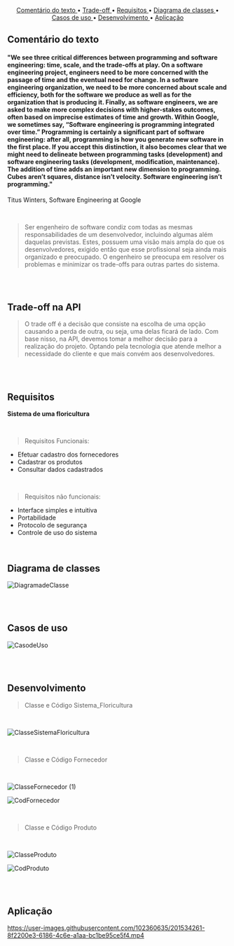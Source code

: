 <p align="center">
  <a href ="#comentário-do-texto">Comentário do texto </a>  • 
  <a href ="#trade-off-na-api">Trade-off </a>  • 
  <a href ="#requisitos">Requisitos </a>  • 
  <a href ="#diagrama-de-classes">Diagrama de classes </a>  •
  <a href ="#casos-de-uso">Casos de uso </a>  •
  <a href ="#desenvolvimento">Desenvolvimento </a>  •
  <a href ="#aplicação">Aplicação </a>

## Comentário do texto
#### "We see three critical differences between programming and software engineering: time, scale, and the trade-offs at play. On a software engineering project, engineers need to be more concerned with the passage of time and the eventual need for change. In a software engineering organization, we need to be more concerned about scale and efficiency, both for the software we produce as well as for the organization that is producing it. Finally, as software engineers, we are asked to make more complex decisions with higher-stakes outcomes, often based on imprecise estimates of time and growth. Within Google, we sometimes say, “Software engineering is programming integrated over time.” Programming is certainly a significant part of software engineering: after all, programming is how you generate new software in the first place. If you accept this distinction, it also becomes clear that we might need to delineate between programming tasks (development) and software engineering tasks (development, modification, maintenance). The addition of time adds an important new dimension to programming. Cubes aren’t squares, distance isn’t velocity. Software engineering isn’t programming."
Titus Winters, Software Engineering at Google

<br>

>Ser engenheiro de software condiz com todas as mesmas responsabilidades de um desenvolvedor, incluindo algumas além daquelas previstas. Estes, possuem uma visão mais ampla do que os desenvolvedores, exigido então que esse profissional seja ainda mais organizado e preocupado.
O engenheiro se preocupa em resolver os problemas e minimizar os trade-offs para outras partes do sistema.

<br><br>

## Trade-off na API

>O trade off é a decisão que consiste na escolha de uma opção causando a perda de outra, ou seja, uma delas ficará de lado.
Com base nisso, na API, devemos tomar a melhor decisão para a realização do projeto. Optando pela tecnologia que atende melhor a necessidade do cliente e que mais convém aos desenvolvedores.

<br><br>

## Requisitos
**Sistema de uma floricultura**

<br>

>Requisitos Funcionais:
- Efetuar cadastro dos fornecedores
- Cadastrar os produtos
- Consultar dados cadastrados

<br>

>Requisitos não funcionais:
- Interface simples e intuitiva
- Portabilidade
- Protocolo de segurança
- Controle de uso do sistema

<br>

## Diagrama de classes
![DiagramadeClasse](https://user-images.githubusercontent.com/102360635/202278921-eb7af584-6077-4dc1-81d7-330cc68e5d34.png)

<br><br>

## Casos de uso
![CasodeUso](https://user-images.githubusercontent.com/102360635/202279917-218ddc86-1c3d-4dee-a493-22ebf01b4df4.png)

<br><br>

## Desenvolvimento
>Classe e Código Sistema_Floricultura

<br>

![ClasseSistemaFloricultura](https://user-images.githubusercontent.com/102360635/202281428-894e35fb-9149-4249-a47c-c05f226320dd.png)

<br>

>Classe e Código Fornecedor

<br>

![ClasseFornecedor (1)](https://user-images.githubusercontent.com/102360635/202282100-31689175-f1e2-447e-befb-c0f457ce83f9.png)

![CodFornecedor](https://user-images.githubusercontent.com/102360635/202282703-958b4899-7ce4-4c19-9965-5afcc4d3bba5.png)

<br>

>Classe e Código Produto

<br>

![ClasseProduto](https://user-images.githubusercontent.com/102360635/202281602-ce638d56-e6e3-4ef0-86f5-e545088f2aec.png)

![CodProduto](https://user-images.githubusercontent.com/102360635/202282464-5ecbc150-764e-4e4e-bf48-59d6ce5fb786.png)

<br><br>

## Aplicação
https://user-images.githubusercontent.com/102360635/201534261-8f2200e3-6186-4c6e-a1aa-bc1be95ce5f4.mp4
